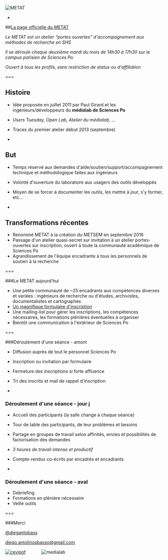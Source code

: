 ![METAT](../content/logo.jpg)

-

##[La page officielle du METAT](http://www.sciencespo.fr/recherche/fr/content/metat-latelier-de-methodes)

_Le METAT est un atelier “portes ouvertes” d'accompagnement aux méthodes de recherche en SHS_

_Il se déroule chaque deuxième mardi du mois de 14h30 à 17h30 sur le campus parisien de Sciences Po._

_Ouvert à tous les profils, sans restriction de status ou d'affiliation_

===

## Histoire

- Idée proposée en juillet 2011 par Paul Girard et les ingénieurs/développeurs du __médialab de Sciences Po__
- _Users Tuesday, Open Lab, Atelier du médialab, ..._
- Traces du premier atelier début 2013 (septembre)

-

## But

- Temps réservé aux demandes d'aide/soutien/support/accompagnement technique et méthodologique faites aux ingénieurs
- Volonté d'ouverture du laboratoire aux usagers des outils développés
- Moyen de se forcer à documenter les outils, les mettre à jour, s'y former, etc...

-

## Transformations récentes

- Renommé METAT à la création du METSEM en septembre 2016
- Passage d'un atelier quasi-secret sur invitation à un atelier portes-ouvertes sur inscription, ouvert à toute la communauté académique de Sciences Po
- Agrandissement de l'équipe encadrante à tous les personnels de soutien à la recherche

===

###Le METAT aujourd'hui

- Une petite communauté de ~25 encadrants aux compétences diverses et variées : ingénieurs de recherche ou d'études, archivistes, documentalistes et cartographes
- [Un magnifique formulaire d'inscription](https://docs.google.com/forms/d/e/1FAIpQLScrK_0mdUlaz8eWgbGNISrUEBia4I0Y-T4NNtkBWNe1OddmvQ/viewform)
- Une mailing-list pour gérer les inscriptions, les compétences nécessaires, les formations plénières éventuelles à organiser
- Bientôt une communication à l'extérieur de Sciences Po

===

###Déroulement d'une séance - amont

- Diffusion auprès de tout le personnel Sciences Po
- Inscription ou invitation par formulaire
- Fermeture des inscriptions si forte affluence
- Tri des inscrits et mail de rappel d'inscription

-

### Déroulement d'une séance - jour j

- Accueil des participants (la salle change à chaque séance)
- Tour de table des participants, de leur problèmes et besoins
- Partage en groupes de travail selon affinités, envies et possibilités de factorisation des demandes
- _3 heures de travail intense et productif_
- Compte-rendus co-écrits par encadrés et encadrants

-

### Déroulement d'une séance - aval

- Debriefing
- Formations en plénière nécessaire
- Veille outils

===

###Merci

[@diegantobass](twitter.com/diegantobass)

[diego.antolinosbasso@gmail.com](mailto:diego.antolinosbasso@sciencespo.com)

<a href="https://sciencespo.fr/cevipof"><div style="float: left" href="https://sciencespo.fr/cevipof">![cevipof](../content/cevipof.jpg)</div></a>
<a href="https://medialab.sciencespo.fr/"><div style="float: left; margin-left: 50px;">![medialab](../content/medialab.jpg)</div></a>

